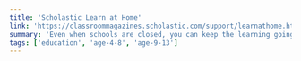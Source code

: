 ```yaml
---
title: 'Scholastic Learn at Home'
link: 'https://classroommagazines.scholastic.com/support/learnathome.html'
summary: 'Even when schools are closed, you can keep the learning going with these special cross-curricular journeys. Every day includes four separate learning experiences, each built around a thrilling, meaningful story or video.'
tags: ['education', 'age-4-8', 'age-9-13']
---
```

